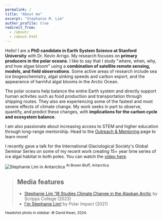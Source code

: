 ```yaml
---
permalink: /
title: "About me"
excerpt: "Stephanie M. Lim"
author_profile: true
redirect_from: 
  - /about/
  - /about.html
---
```


Hello! I am a **PhD candidate in Earth System Science at Stanford University** with Dr. Kevin Arrigo. My research focuses on **primary producers in the polar oceans**. I like to say that I study "where, when, why, and how algae bloom" using a **combination of satellite remote sensing, models, and field observations**. Some active areas of research include sea ice biogeochemistry, algal sinking speeds and carbon export, and the appearance of harmful algal blooms in the Arctic Ocean.

The polar oceans help balance the entire Earth system and directly support human activites such as food production and transportation through shipping routes. They also are experiencing some of the fastest and most severe effects of climate change. My work seeks in part to observe, quantify, and predict these changes, with **implications for the carbon cycle and ecosystem balance**.

I am also passionate about increasing access to STEM and higher education through long-range mentorship. Head to the [Outreach & Mentoring](https://slim8288.github.io/mentoring) page to learn more!

I recently gave a talk for the International Glaciological Society's Global Seminar Series on some of my recent work creating 15+ year time series of ice algal habitat in both poles. You can watch the [video here](https://youtu.be/Z_-POxSpuCU).

![Stephanie Lim in Antarctica](images/Ant_headshot.jpg)
<sup>At Brown Bluff, Antarctica</sup>

> ## Media features
> * [Stephanie Lim ’18 Studies Climate Change in the Alaskan Arctic](https://www.scrippscollege.edu/news/stem/stephanie-lim-18-studies-climate-change-in-the-alaskan-arctic) by Scripps College (2023)
> * [I'm Stephanie Lim!](https://www.polarimpactnetwork.org/features/stephanie-lim) by Polar Impact (2021) 

<sup>Headshot photo in sidebar: © David Kwan, 2024.</sup>